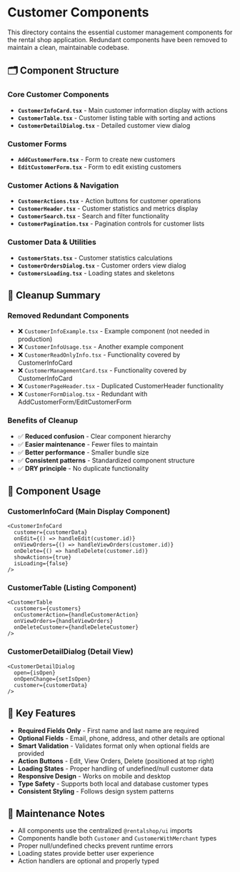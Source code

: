 # Customer Components

This directory contains the essential customer management components for the rental shop application. Redundant components have been removed to maintain a clean, maintainable codebase.

## 🗂️ Component Structure

### Core Customer Components
- **`CustomerInfoCard.tsx`** - Main customer information display with actions
- **`CustomerTable.tsx`** - Customer listing table with sorting and actions
- **`CustomerDetailDialog.tsx`** - Detailed customer view dialog

### Customer Forms
- **`AddCustomerForm.tsx`** - Form to create new customers
- **`EditCustomerForm.tsx`** - Form to edit existing customers

### Customer Actions & Navigation
- **`CustomerActions.tsx`** - Action buttons for customer operations
- **`CustomerHeader.tsx`** - Customer statistics and metrics display
- **`CustomerSearch.tsx`** - Search and filter functionality
- **`CustomerPagination.tsx`** - Pagination controls for customer lists

### Customer Data & Utilities
- **`CustomerStats.tsx`** - Customer statistics calculations
- **`CustomerOrdersDialog.tsx`** - Customer orders view dialog
- **`CustomersLoading.tsx`** - Loading states and skeletons

## 🧹 Cleanup Summary

### Removed Redundant Components
- ❌ `CustomerInfoExample.tsx` - Example component (not needed in production)
- ❌ `CustomerInfoUsage.tsx` - Another example component
- ❌ `CustomerReadOnlyInfo.tsx` - Functionality covered by CustomerInfoCard
- ❌ `CustomerManagementCard.tsx` - Functionality covered by CustomerInfoCard
- ❌ `CustomerPageHeader.tsx` - Duplicated CustomerHeader functionality
- ❌ `CustomerFormDialog.tsx` - Redundant with AddCustomerForm/EditCustomerForm

### Benefits of Cleanup
- ✅ **Reduced confusion** - Clear component hierarchy
- ✅ **Easier maintenance** - Fewer files to maintain
- ✅ **Better performance** - Smaller bundle size
- ✅ **Consistent patterns** - Standardized component structure
- ✅ **DRY principle** - No duplicate functionality

## 📱 Component Usage

### CustomerInfoCard (Main Display Component)
```tsx
<CustomerInfoCard
  customer={customerData}
  onEdit={() => handleEdit(customer.id)}
  onViewOrders={() => handleViewOrders(customer.id)}
  onDelete={() => handleDelete(customer.id)}
  showActions={true}
  isLoading={false}
/>
```

### CustomerTable (Listing Component)
```tsx
<CustomerTable
  customers={customers}
  onCustomerAction={handleCustomerAction}
  onViewOrders={handleViewOrders}
  onDeleteCustomer={handleDeleteCustomer}
/>
```

### CustomerDetailDialog (Detail View)
```tsx
<CustomerDetailDialog
  open={isOpen}
  onOpenChange={setIsOpen}
  customer={customerData}
/>
```

## 🎯 Key Features

- **Required Fields Only** - First name and last name are required
- **Optional Fields** - Email, phone, address, and other details are optional
- **Smart Validation** - Validates format only when optional fields are provided
- **Action Buttons** - Edit, View Orders, Delete (positioned at top right)
- **Loading States** - Proper handling of undefined/null customer data
- **Responsive Design** - Works on mobile and desktop
- **Type Safety** - Supports both local and database customer types
- **Consistent Styling** - Follows design system patterns

## 🔧 Maintenance Notes

- All components use the centralized `@rentalshop/ui` imports
- Components handle both `Customer` and `CustomerWithMerchant` types
- Proper null/undefined checks prevent runtime errors
- Loading states provide better user experience
- Action handlers are optional and properly typed
